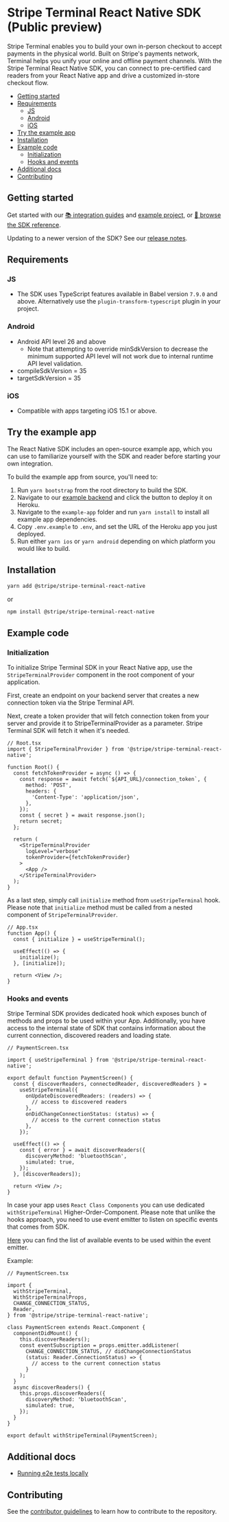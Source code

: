 # Stripe Terminal React Native SDK (Public preview)

Stripe Terminal enables you to build your own in-person checkout to accept payments in the physical world. Built on Stripe's payments network, Terminal helps you unify your online and offline payment channels. With the Stripe Terminal React Native SDK, you can connect to pre-certified card readers from your React Native app and drive a customized in-store checkout flow.

- [Getting started](#getting-started)
- [Requirements](#requirements)
  - [JS](#js)
  - [Android](#android)
  - [iOS](#ios)
- [Try the example app](#try-the-example-app)
- [Installation](#installation)
- [Example code](#example-code)
  - [Initialization](#initialization)
  - [Hooks and events](#hooks-and-events)
- [Additional docs](#additional-docs)
- [Contributing](#contributing)

## Getting started

Get started with our [📚 integration guides](https://stripe.com/docs/terminal/payments/setup-sdk?terminal-sdk-platform=react-native) and [example project](https://stripe.com/docs/terminal/example-applications?terminal-sdk-platform=react-native), or [📘 browse the SDK reference](https://stripe.dev/stripe-terminal-react-native).

Updating to a newer version of the SDK? See our [release notes](https://github.com/stripe/stripe-terminal-react-native/releases).

## Requirements

### JS

- The SDK uses TypeScript features available in Babel version `7.9.0` and above.
  Alternatively use the `plugin-transform-typescript` plugin in your project.

### Android

- Android API level 26 and above
  * Note that attempting to override minSdkVersion to decrease the minimum supported API level will not work due to internal runtime API level validation.
- compileSdkVersion = 35
- targetSdkVersion = 35

### iOS

- Compatible with apps targeting iOS 15.1 or above.

## Try the example app

The React Native SDK includes an open-source example app, which you can use to familiarize yourself with the SDK and reader before starting your own integration.

To build the example app from source, you'll need to:

1. Run `yarn bootstrap` from the root directory to build the SDK.
2. Navigate to our [example backend](https://github.com/stripe/example-terminal-backend) and click the button to deploy it on Heroku.
3. Navigate to the `example-app` folder and run `yarn install` to install all example app dependencies.
4. Copy `.env.example` to `.env`, and set the URL of the Heroku app you just deployed.
5. Run either `yarn ios` or `yarn android` depending on which platform you would like to build.

## Installation

```sh
yarn add @stripe/stripe-terminal-react-native
```

or

```sh
npm install @stripe/stripe-terminal-react-native
```

## Example code

### Initialization

To initialize Stripe Terminal SDK in your React Native app, use the `StripeTerminalProvider` component in the root component of your application.

First, create an endpoint on your backend server that creates a new connection token via the Stripe Terminal API.

Next, create a token provider that will fetch connection token from your server and provide it to StripeTerminalProvider as a parameter.
Stripe Terminal SDK will fetch it when it's needed.

```tsx
// Root.tsx
import { StripeTerminalProvider } from '@stripe/stripe-terminal-react-native';

function Root() {
  const fetchTokenProvider = async () => {
    const response = await fetch(`${API_URL}/connection_token`, {
      method: 'POST',
      headers: {
        'Content-Type': 'application/json',
      },
    });
    const { secret } = await response.json();
    return secret;
  };

  return (
    <StripeTerminalProvider
      logLevel="verbose"
      tokenProvider={fetchTokenProvider}
    >
      <App />
    </StripeTerminalProvider>
  );
}
```

As a last step, simply call `initialize` method from `useStripeTerminal` hook.
Please note that `initialize` method must be called from a nested component of `StripeTerminalProvider`.

```tsx
// App.tsx
function App() {
  const { initialize } = useStripeTerminal();

  useEffect(() => {
    initialize();
  }, [initialize]);

  return <View />;
}
```

### Hooks and events

Stripe Terminal SDK provides dedicated hook which exposes bunch of methods and props to be used within your App.
Additionally, you have access to the internal state of SDK that contains information about the current connection, discovered readers and loading state.

```tsx
// PaymentScreen.tsx

import { useStripeTerminal } from '@stripe/stripe-terminal-react-native';

export default function PaymentScreen() {
  const { discoverReaders, connectedReader, discoveredReaders } =
    useStripeTerminal({
      onUpdateDiscoveredReaders: (readers) => {
        // access to discovered readers
      },
      onDidChangeConnectionStatus: (status) => {
        // access to the current connection status
      },
    });

  useEffect(() => {
    const { error } = await discoverReaders({
      discoveryMethod: 'bluetoothScan',
      simulated: true,
    });
  }, [discoverReaders]);

  return <View />;
}
```

In case your app uses `React Class Components` you can use dedicated `withStripeTerminal` Higher-Order-Component.
Please note that unlike the hooks approach, you need to use event emitter to listen on specific events that comes from SDK.

[Here](https://github.com/stripe/stripe-terminal-react-native/blob/281df38/src/hooks/useStripeTerminal.tsx#L85-L109) you can find the list of available events to be used within the event emitter.

Example:

```tsx
// PaymentScreen.tsx

import {
  withStripeTerminal,
  WithStripeTerminalProps,
  CHANGE_CONNECTION_STATUS,
  Reader,
} from '@stripe/stripe-terminal-react-native';

class PaymentScreen extends React.Component {
  componentDidMount() {
    this.discoverReaders();
    const eventSubscription = props.emitter.addListener(
      CHANGE_CONNECTION_STATUS, // didChangeConnectionStatus
      (status: Reader.ConnectionStatus) => {
        // access to the current connection status
      }
    );
  }
  async discoverReaders() {
    this.props.discoverReaders({
      discoveryMethod: 'bluetoothScan',
      simulated: true,
    });
  }
}

export default withStripeTerminal(PaymentScreen);
```

## Additional docs

- [Running e2e tests locally](https://github.com/stripe/stripe-terminal-react-native/blob/main/docs/e2e-tests.md)

## Contributing

See the [contributor guidelines](https://github.com/stripe/stripe-terminal-react-native/blob/main/CONTRIBUTING.md) to learn how to contribute to the repository.

